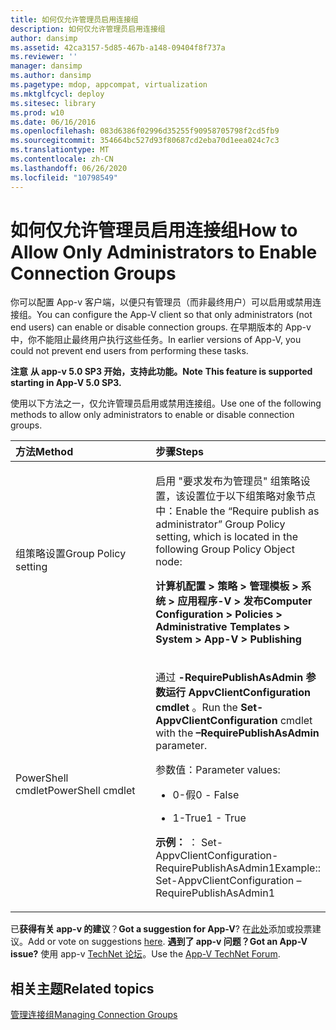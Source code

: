 ```yaml
---
title: 如何仅允许管理员启用连接组
description: 如何仅允许管理员启用连接组
author: dansimp
ms.assetid: 42ca3157-5d85-467b-a148-09404f8f737a
ms.reviewer: ''
manager: dansimp
ms.author: dansimp
ms.pagetype: mdop, appcompat, virtualization
ms.mktglfcycl: deploy
ms.sitesec: library
ms.prod: w10
ms.date: 06/16/2016
ms.openlocfilehash: 083d6386f02996d35255f90958705798f2cd5fb9
ms.sourcegitcommit: 354664bc527d93f80687cd2eba70d1eea024c7c3
ms.translationtype: MT
ms.contentlocale: zh-CN
ms.lasthandoff: 06/26/2020
ms.locfileid: "10798549"
---
```

# <span data-ttu-id="b0feb-103">如何仅允许管理员启用连接组</span><span class="sxs-lookup"><span data-stu-id="b0feb-103">How to Allow Only Administrators to Enable Connection Groups</span></span>


<span data-ttu-id="b0feb-104">你可以配置 App-v 客户端，以便只有管理员（而非最终用户）可以启用或禁用连接组。</span><span class="sxs-lookup"><span data-stu-id="b0feb-104">You can configure the App-V client so that only administrators (not end users) can enable or disable connection groups.</span></span> <span data-ttu-id="b0feb-105">在早期版本的 App-v 中，你不能阻止最终用户执行这些任务。</span><span class="sxs-lookup"><span data-stu-id="b0feb-105">In earlier versions of App-V, you could not prevent end users from performing these tasks.</span></span>

<span data-ttu-id="b0feb-106">**注意** 
**从 app-v 5.0 SP3 开始，支持此功能。**</span><span class="sxs-lookup"><span data-stu-id="b0feb-106">**Note**
**This feature is supported starting in App-V 5.0 SP3.**</span></span>

 

<span data-ttu-id="b0feb-107">使用以下方法之一，仅允许管理员启用或禁用连接组。</span><span class="sxs-lookup"><span data-stu-id="b0feb-107">Use one of the following methods to allow only administrators to enable or disable connection groups.</span></span>

<table>
<colgroup>
<col width="50%" />
<col width="50%" />
</colgroup>
<thead>
<tr class="header">
<th align="left"><span data-ttu-id="b0feb-108">方法</span><span class="sxs-lookup"><span data-stu-id="b0feb-108">Method</span></span></th>
<th align="left"><span data-ttu-id="b0feb-109">步骤</span><span class="sxs-lookup"><span data-stu-id="b0feb-109">Steps</span></span></th>
</tr>
</thead>
<tbody>
<tr class="odd">
<td align="left"><p><span data-ttu-id="b0feb-110">组策略设置</span><span class="sxs-lookup"><span data-stu-id="b0feb-110">Group Policy setting</span></span></p></td>
<td align="left"><p><span data-ttu-id="b0feb-111">启用 "要求发布为管理员" 组策略设置，该设置位于以下组策略对象节点中：</span><span class="sxs-lookup"><span data-stu-id="b0feb-111">Enable the “Require publish as administrator” Group Policy setting, which is located in the following Group Policy Object node:</span></span></p>
<p><strong><span data-ttu-id="b0feb-112">计算机配置 &gt; 策略 &gt; 管理模板 &gt; 系统 &gt; 应用程序-V &gt; 发布</span><span class="sxs-lookup"><span data-stu-id="b0feb-112">Computer Configuration &gt; Policies &gt; Administrative Templates &gt; System &gt; App-V &gt; Publishing</span></span></strong></p></td>
</tr>
<tr class="even">
<td align="left"><p><span data-ttu-id="b0feb-113">PowerShell cmdlet</span><span class="sxs-lookup"><span data-stu-id="b0feb-113">PowerShell cmdlet</span></span></p></td>
<td align="left"><p><span data-ttu-id="b0feb-114"><strong> </strong> 通过 <strong> -RequirePublishAsAdmin 参数运行 AppvClientConfiguration cmdlet </strong> 。</span><span class="sxs-lookup"><span data-stu-id="b0feb-114">Run the <strong>Set-AppvClientConfiguration</strong> cmdlet with the <strong>–RequirePublishAsAdmin</strong> parameter.</span></span></p>
<p><span data-ttu-id="b0feb-115">参数值：</span><span class="sxs-lookup"><span data-stu-id="b0feb-115">Parameter values:</span></span></p>
<ul>
<li><p><span data-ttu-id="b0feb-116">0-假</span><span class="sxs-lookup"><span data-stu-id="b0feb-116">0 - False</span></span></p></li>
<li><p><span data-ttu-id="b0feb-117">1-True</span><span class="sxs-lookup"><span data-stu-id="b0feb-117">1 - True</span></span></p></li>
</ul>
<p><strong><span data-ttu-id="b0feb-118">示例： </strong> ： Set-AppvClientConfiguration-RequirePublishAsAdmin1</span><span class="sxs-lookup"><span data-stu-id="b0feb-118">Example:</strong>: Set-AppvClientConfiguration –RequirePublishAsAdmin1</span></span></p></td>
</tr>
</tbody>
</table>

 

<span data-ttu-id="b0feb-119">已**获得有关 app-v 的建议**？</span><span class="sxs-lookup"><span data-stu-id="b0feb-119">**Got a suggestion for App-V**?</span></span> <span data-ttu-id="b0feb-120">在[此处](http://appv.uservoice.com/forums/280448-microsoft-application-virtualization)添加或投票建议。</span><span class="sxs-lookup"><span data-stu-id="b0feb-120">Add or vote on suggestions [here](http://appv.uservoice.com/forums/280448-microsoft-application-virtualization).</span></span> **<span data-ttu-id="b0feb-121">遇到了 app-v 问题？</span><span class="sxs-lookup"><span data-stu-id="b0feb-121">Got an App-V issue?</span></span>** <span data-ttu-id="b0feb-122">使用 app-v [TechNet 论坛](https://social.technet.microsoft.com/Forums/home?forum=mdopappv)。</span><span class="sxs-lookup"><span data-stu-id="b0feb-122">Use the [App-V TechNet Forum](https://social.technet.microsoft.com/Forums/home?forum=mdopappv).</span></span>

## <span data-ttu-id="b0feb-123">相关主题</span><span class="sxs-lookup"><span data-stu-id="b0feb-123">Related topics</span></span>


[<span data-ttu-id="b0feb-124">管理连接组</span><span class="sxs-lookup"><span data-stu-id="b0feb-124">Managing Connection Groups</span></span>](managing-connection-groups51.md)

 

 





